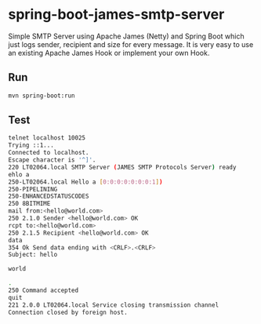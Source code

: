 # spring-boot-james-smtp-server

Simple SMTP Server using Apache James (Netty) and Spring Boot which just logs sender, recipient and size for every message. 
It is very easy to use an existing Apache James Hook or implement your own Hook. 

## Run

```bash
mvn spring-boot:run
```

## Test

```bash
telnet localhost 10025
Trying ::1...
Connected to localhost.
Escape character is '^]'.
220 LT02064.local SMTP Server (JAMES SMTP Protocols Server) ready
ehlo a
250-LT02064.local Hello a [0:0:0:0:0:0:0:1])
250-PIPELINING
250-ENHANCEDSTATUSCODES
250 8BITMIME
mail from:<hello@world.com>
250 2.1.0 Sender <hello@world.com> OK
rcpt to:<hello@world.com>
250 2.1.5 Recipient <hello@world.com> OK
data
354 Ok Send data ending with <CRLF>.<CRLF>
Subject: hello

world

.
250 Command accepted
quit
221 2.0.0 LT02064.local Service closing transmission channel
Connection closed by foreign host.

```
